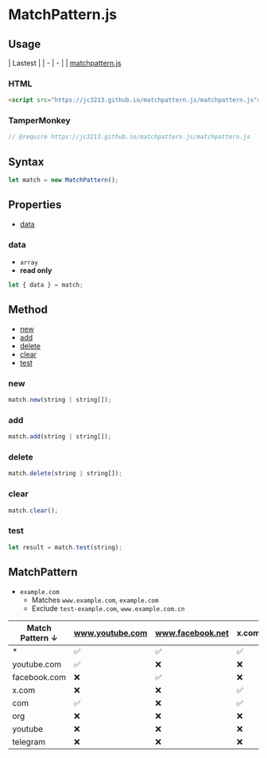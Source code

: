 # MatchPattern.js

## Usage

| Lastest |
| - | - |
| [matchpattern.js](https://jc3213.github.io/matchpattern.js/matchpattern.js)

### HTML
```HTML
<script src="https://jc3213.github.io/matchpattern.js/matchpattern.js"></script>
```

### TamperMonkey
```javascript
// @require https://jc3213.github.io/matchpattern.js/matchpattern.js
```

## Syntax
```javascript
let match = new MatchPattern();
```

## Properties
- [data](#data)

### data
- `array`
- **read only**
```javascript
let { data } = match;
```

## Method
- [new](#new)
- [add](#add)
- [delete](#delete)
- [clear](#clear)
- [test](#test)

### new
```javascript
match.new(string | string[]);
```

### add
```javascript
match.add(string | string[]);
```

### delete
```javascript
match.delete(string | string[]);
```

### clear
```javascript
match.clear();
```

### test
```javascript
let result = match.test(string);
```

## MatchPattern
- `example.com`
   - Matches `www.example.com`, `example.com`
   - Exclude `test-example.com`, `www.example.com.cn`

| Match Pattern ↓  | www.youtube.com | www.facebook.net | x.com | telegram.org |
|------------------|-----------------|------------------|-------|--------------|
| *                | ✅              | ✅              | ✅   | ✅           |
| youtube.com      | ✅              | ❌              | ❌   | ❌           |
| facebook.com     | ❌              | ✅              | ❌   | ❌           |
| x.com            | ❌              | ❌              | ✅   | ❌           |
| com              | ✅              | ❌              | ✅   | ❌           |
| org              | ❌              | ❌              | ❌   | ✅           |
| youtube          | ❌              | ❌              | ❌   | ❌           |
| telegram         | ❌              | ❌              | ❌   | ❌           |
